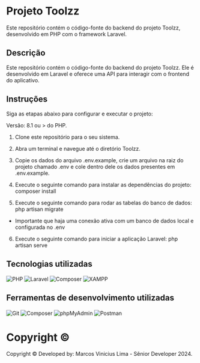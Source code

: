 # Projeto Toolzz
Este repositório contém o código-fonte do backend do projeto Toolzz, desenvolvido em PHP com o framework Laravel.

## Descrição
Este repositório contém o código-fonte do backend do projeto Toolzz. Ele é desenvolvido em Laravel e oferece uma API para interagir com o frontend do aplicativo. 

## Instruções

Siga as etapas abaixo para configurar e executar o projeto:

Versão: 8.1 ou > do PHP. 

1. Clone este repositório para o seu sistema.

2. Abra um terminal e navegue até o diretório Toolzz.

3. Copie os dados do arquivo .env.example, crie um arquivo na raiz do projeto chamado .env e cole dentro dele os dados presentes em .env.example.

4. Execute o seguinte comando para instalar as dependências do projeto:
composer install

5. Execute o seguinte comando para rodar as tabelas do banco de dados:
php artisan migrate

- Importante que haja uma conexão ativa com um banco de dados local e configurada no .env

6. Execute o seguinte comando para iniciar a aplicação Laravel:
php artisan serve

## Tecnologias utilizadas
<div align="left">
    <img align="center" alt="PHP" src="https://img.shields.io/badge/PHP-777BB4?style=for-the-badge&logo=php&logoColor=white">
    <img align="center" alt="Laravel" src="https://img.shields.io/badge/Laravel-FF2D20?style=for-the-badge&logo=laravel&logoColor=white">
    <img align="center" alt="Composer" src="https://img.shields.io/badge/Composer-885630?style=for-the-badge&logo=composer&logoColor=white">
    <img align="center" alt="XAMPP" src="https://img.shields.io/badge/XAMPP-FB7A24?style=for-the-badge&logo=xampp&logoColor=white">
</div>

## Ferramentas de desenvolvimento utilizadas
<div align="left">
    <img align="center" alt="Git" src="https://img.shields.io/badge/git-%23F05033.svg?style=for-the-badge&logo=git&logoColor=white"> 
    <img align="center" alt="Composer" src="https://img.shields.io/badge/Composer-885630?style=for-the-badge&logo=composer&logoColor=white">
    <img align="center" alt="phpMyAdmin" src="https://img.shields.io/badge/phpMyAdmin-4479A1?style=for-the-badge&logo=phpmyadmin&logoColor=white">
    <img align="center" alt="Postman" src="https://img.shields.io/badge/Postman-FF6C37?style=for-the-badge&logo=postman&logoColor=white">
</div>

# Copyright ©
Copyright © Developed by: Marcos Vinicius Lima - Sênior Developer 2024.